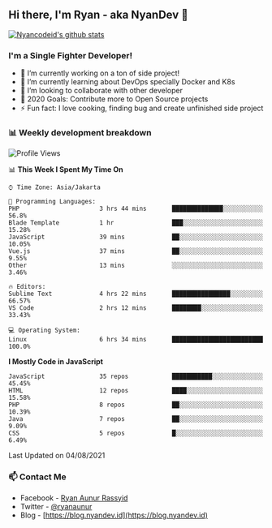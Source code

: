 ## Hi there, I'm Ryan - aka NyanDev 👋

[![Nyancodeid's github stats](https://github-readme-stats.vercel.app/api?username=nyancodeid)](https://github.com/nyancodeid/nyancodeid)

### I'm a Single Fighter Developer!
- 🔭 I’m currently working on a ton of side project!
- 🌱 I’m currently learning about DevOps specially Docker and K8s
- 👯 I’m looking to collaborate with other developer
- 🥅 2020 Goals: Contribute more to Open Source projects
- ⚡ Fun fact: I love cooking, finding bug and create unfinished side project 

### 📊 Weekly development breakdown

<!--START_SECTION:waka-->
![Profile Views](http://img.shields.io/badge/Profile%20Views-20-blue)

📊 **This Week I Spent My Time On** 

```text
⌚︎ Time Zone: Asia/Jakarta

💬 Programming Languages: 
PHP                      3 hrs 44 mins       ██████████████░░░░░░░░░░░   56.8% 
Blade Template           1 hr                ███░░░░░░░░░░░░░░░░░░░░░░   15.28% 
JavaScript               39 mins             ██░░░░░░░░░░░░░░░░░░░░░░░   10.05% 
Vue.js                   37 mins             ██░░░░░░░░░░░░░░░░░░░░░░░   9.55% 
Other                    13 mins             ░░░░░░░░░░░░░░░░░░░░░░░░░   3.46%

🔥 Editors: 
Sublime Text             4 hrs 22 mins       ████████████████░░░░░░░░░   66.57% 
VS Code                  2 hrs 12 mins       ████████░░░░░░░░░░░░░░░░░   33.43%

💻 Operating System: 
Linux                    6 hrs 34 mins       █████████████████████████   100.0%

```

**I Mostly Code in JavaScript** 

```text
JavaScript               35 repos            ███████████░░░░░░░░░░░░░░   45.45% 
HTML                     12 repos            ████░░░░░░░░░░░░░░░░░░░░░   15.58% 
PHP                      8 repos             ██░░░░░░░░░░░░░░░░░░░░░░░   10.39% 
Java                     7 repos             ██░░░░░░░░░░░░░░░░░░░░░░░   9.09% 
CSS                      5 repos             █░░░░░░░░░░░░░░░░░░░░░░░░   6.49%

```



 Last Updated on 04/08/2021
<!--END_SECTION:waka-->

### 📫 Contact Me
- Facebook - [Ryan Aunur Rassyid](https://facebook.com/ryan.hac)
- Twitter - [@ryanaunur](https://twitter.com/ryanaunur)
- Blog - [https://blog.nyandev.id](https://blog.nyandev.id)
